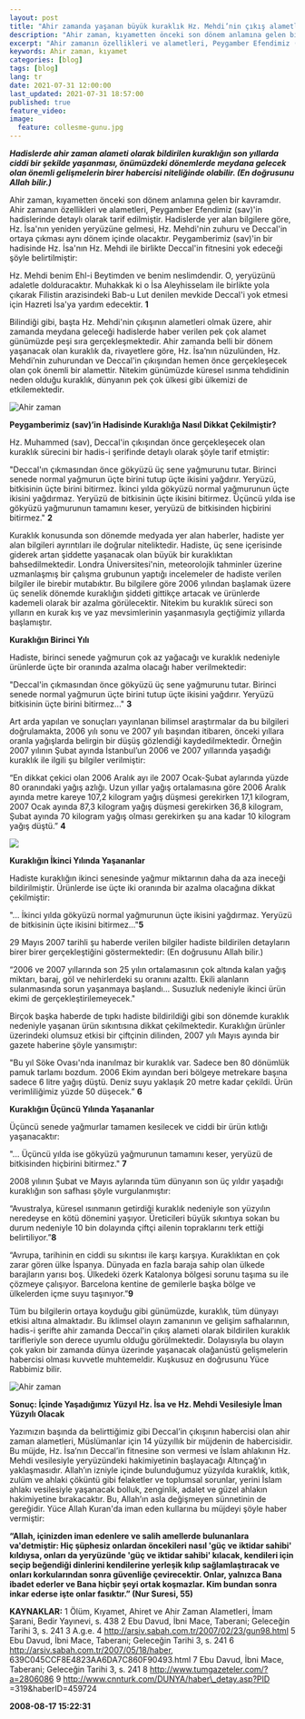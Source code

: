 ```yaml
---
layout: post
title: "Ahir zamanda yaşanan büyük kuraklık Hz. Mehdi’nin çıkış alametlerinden biridir"
description: "Ahir zaman, kıyametten önceki son dönem anlamına gelen bir kavramdır."
excerpt: "Ahir zamanın özellikleri ve alametleri, Peygamber Efendimiz (sav)'in hadislerinde detaylı olarak tarif edilmiştir."
keywords: Ahir zaman, kıyamet
categories: [blog]
tags: [blog]
lang: tr
date: 2021-07-31 12:00:00
last_updated: 2021-07-31 18:57:00
published: true
feature_video: 
image:
  feature: collesme-gunu.jpg
---
```



**_Hadislerde ahir zaman alameti olarak bildirilen kuraklığın son yıllarda ciddi bir şekilde yaşanması, önümüzdeki dönemlerde meydana gelecek olan önemli gelişmelerin birer habercisi niteliğinde olabilir. (En doğrusunu Allah bilir.)_**

Ahir zaman, kıyametten önceki son dönem anlamına gelen bir kavramdır. Ahir zamanın özellikleri ve alametleri, Peygamber Efendimiz (sav)'in hadislerinde detaylı olarak tarif edilmiştir. Hadislerde yer alan bilgilere göre, Hz. İsa'nın yeniden yeryüzüne gelmesi, Hz. Mehdi'nin zuhuru ve Deccal'in ortaya çıkması aynı dönem içinde olacaktır. Peygamberimiz (sav)'in bir hadisinde Hz. İsa'nın Hz. Mehdi ile birlikte Deccal'in fitnesini yok edeceği şöyle belirtilmiştir:

Hz. Mehdi benim Ehl-i Beytimden ve benim neslimdendir. O, yeryüzünü adaletle dolduracaktır. Muhakkak ki o İsa Aleyhisselam ile birlikte yola çıkarak Filistin arazisindeki Bab-u Lut denilen mevkide Deccal'i yok etmesi için Hazreti İsa'ya yardım edecektir. **1**

Bilindiği gibi, başta Hz. Mehdi'nin çıkışının alametleri olmak üzere, ahir zamanda meydana geleceği hadislerde haber verilen pek çok alamet günümüzde peşi sıra gerçekleşmektedir. Ahir zamanda belli bir dönem yaşanacak olan kuraklık da, rivayetlere göre, Hz. İsa’nın nüzulünden, Hz. Mehdi’nin zuhurundan ve Deccal'in çıkışından hemen önce gerçekleşecek olan çok önemli bir alamettir. Nitekim günümüzde küresel ısınma tehdidinin neden olduğu kuraklık, dünyanın pek çok ülkesi gibi ülkemizi de etkilemektedir.

![Ahir zaman](/images/R0056.jpg "Ahir zaman")

**Peygamberimiz (sav)’in Hadisinde Kuraklığa Nasıl Dikkat Çekilmiştir?**

Hz. Muhammed (sav), Deccal'in çıkışından önce gerçekleşecek olan kuraklık sürecini bir hadis-i şerifinde detaylı olarak şöyle tarif etmiştir:

"Deccal'ın çıkmasından önce gökyüzü üç sene yağmurunu tutar. Birinci senede normal yağmurun üçte birini tutup üçte ikisini yağdırır. Yeryüzü, bitkisinin üçte birini bitirmez. İkinci yılda gökyüzü normal yağmurunun üçte ikisini yağdırmaz. Yeryüzü de bitkisinin üçte ikisini bitirmez. Üçüncü yılda ise gökyüzü yağmurunun tamamını keser, yeryüzü de bitkisinden hiçbirini bitirmez." **2**

Kuraklık konusunda son dönemde medyada yer alan haberler, hadiste yer alan bilgileri ayrıntıları ile doğrular niteliktedir. Hadiste, üç sene içerisinde giderek artan şiddette yaşanacak olan büyük bir kuraklıktan bahsedilmektedir. Londra Üniversitesi'nin, meteorolojik tahminler üzerine uzmanlaşmış bir çalışma grubunun yaptığı incelemeler de hadiste verilen bilgiler ile birebir mutabıktır. Bu bilgilere göre 2006 yılından başlamak üzere üç senelik dönemde kuraklığın şiddeti gittikçe artacak ve ürünlerde kademeli olarak bir azalma görülecektir. Nitekim bu kuraklık süreci son yılların en kurak kış ve yaz mevsimlerinin yaşanmasıyla geçtiğimiz yıllarda başlamıştır.

**Kuraklığın Birinci Yılı**

Hadiste, birinci senede yağmurun çok az yağacağı ve kuraklık nedeniyle ürünlerde üçte bir oranında azalma olacağı haber verilmektedir:

"Deccal'in çıkmasından önce gökyüzü üç sene yağmurunu tutar. Birinci senede normal yağmurun üçte birini tutup üçte ikisini yağdırır. Yeryüzü bitkisinin üçte birini bitirmez..." **3**

Art arda yapılan ve sonuçları yayınlanan bilimsel araştırmalar da bu bilgileri doğrulamakta, 2006 yılı sonu ve 2007 yılı başından itibaren, önceki yıllara oranla yağışlarda belirgin bir düşüş gözlendiği kaydedilmektedir. Örneğin 2007 yılının Şubat ayında İstanbul’un 2006 ve 2007 yıllarında yaşadığı kuraklık ile ilgili şu bilgiler verilmiştir:

“En dikkat çekici olan 2006 Aralık ayı ile 2007 Ocak-Şubat aylarında yüzde 80 oranındaki yağış azlığı. Uzun yıllar yağış ortalamasına göre 2006 Aralık ayında metre kareye 107,2 kilogram yağış düşmesi gerekirken 17,1 kilogram, 2007 Ocak ayında 87,3 kilogram yağış düşmesi gerekirken 36,8 kilogram, Şubat ayında 70 kilogram yağış olması gerekirken şu ana kadar 10 kilogram yağış düştü.” **4**

![](/images/R0058.jpg)


**Kuraklığın İkinci Yılında Yaşananlar**

Hadiste kuraklığın ikinci senesinde yağmur miktarının daha da aza ineceği bildirilmiştir. Ürünlerde ise üçte iki oranında bir azalma olacağına dikkat çekilmiştir:

"... İkinci yılda gökyüzü normal yağmurunun üçte ikisini yağdırmaz. Yeryüzü de bitkisinin üçte ikisini bitirmez..."**5**

29 Mayıs 2007 tarihli şu haberde verilen bilgiler hadiste bildirilen detayların birer birer gerçekleştiğini göstermektedir: (En doğrusunu Allah bilir.)

“2006 ve 2007 yıllarında son 25 yılın ortalamasının çok altında kalan yağış miktarı, baraj, göl ve nehirlerdeki su oranını azalttı. Ekili alanların sulanmasında sorun yaşanmaya başlandı... Susuzluk nedeniyle ikinci ürün ekimi de gerçekleştirilemeyecek."

Birçok başka haberde de tıpkı hadiste bildirildiği gibi son dönemde kuraklık nedeniyle yaşanan ürün sıkıntısına dikkat çekilmektedir. Kuraklığın ürünler üzerindeki olumsuz etkisi bir çiftçinin dilinden, 2007 yılı Mayıs ayında bir gazete haberine şöyle yansımıştır:

"Bu yıl Söke Ovası'nda inanılmaz bir kuraklık var. Sadece ben 80 dönümlük pamuk tarlamı bozdum. 2006 Ekim ayından beri bölgeye metrekare başına sadece 6 litre yağış düştü. Deniz suyu yaklaşık 20 metre kadar çekildi. Ürün verimliliğimiz yüzde 50 düşecek.” **6**

**Kuraklığın Üçüncü Yılında Yaşananlar**

Üçüncü senede yağmurlar tamamen kesilecek ve ciddi bir ürün kıtlığı yaşanacaktır:

"... Üçüncü yılda ise gökyüzü yağmurunun tamamını keser, yeryüzü de bitkisinden hiçbirini bitirmez." **7**

2008 yılının Şubat ve Mayıs aylarında tüm dünyanın son üç yıldır yaşadığı kuraklığın son safhası şöyle vurgulanmıştır:

“Avustralya, küresel ısınmanın getirdiği kuraklık nedeniyle son yüzyılın neredeyse en kötü dönemini yaşıyor. Üreticileri büyük sıkıntıya sokan bu durum nedeniyle 10 bin dolayında çiftçi ailenin topraklarını terk ettiği belirtiliyor.”**8**

“Avrupa, tarihinin en ciddi su sıkıntısı ile karşı karşıya. Kuraklıktan en çok zarar gören ülke İspanya. Dünyada en fazla baraja sahip olan ülkede barajların yarısı boş. Ülkedeki özerk Katalonya bölgesi sorunu taşıma su ile çözmeye çalışıyor. Barcelona kentine de gemilerle başka bölge ve ülkelerden içme suyu taşınıyor.”**9**

Tüm bu bilgilerin ortaya koyduğu gibi günümüzde, kuraklık, tüm dünyayı etkisi altına almaktadır. Bu iklimsel olayın zamanının ve gelişim safhalarının, hadis-i şerifte ahir zamanda Deccal'in çıkış alameti olarak bildirilen kuraklık tarifleriyle son derece uyumlu olduğu görülmektedir. Dolayısıyla bu olayın çok yakın bir zamanda dünya üzerinde yaşanacak olağanüstü gelişmelerin habercisi olması kuvvetle muhtemeldir. Kuşkusuz en doğrusunu Yüce Rabbimiz bilir.

![Ahir zaman](/images/R0057.jpg "Ahir zaman")

**Sonuç: İçinde Yaşadığımız Yüzyıl Hz. İsa ve Hz. Mehdi Vesilesiyle İman Yüzyılı Olacak**

Yazımızın başında da belirttiğimiz gibi Deccal’in çıkışının habercisi olan ahir zaman alametleri, Müslümanlar için 14 yüzyıllık bir müjdenin de habercisidir. Bu müjde, Hz. İsa’nın Deccal’in fitnesine son vermesi ve İslam ahlakının Hz. Mehdi vesilesiyle yeryüzündeki hakimiyetinin başlayacağı Altınçağ’ın yaklaşmasıdır. Allah’ın izniyle içinde bulunduğumuz yüzyılda kuraklık, kıtlık, zulüm ve ahlaki çöküntü gibi felaketler ve toplumsal sorunlar, yerini İslam ahlakı vesilesiyle yaşanacak bolluk, zenginlik, adalet ve güzel ahlakın hakimiyetine bırakacaktır. Bu, Allah’ın asla değişmeyen sünnetinin de gereğidir. Yüce Allah Kuran'da iman eden kullarına bu müjdeyi şöyle haber vermiştir:

**“Allah, içinizden iman edenlere ve salih amellerde bulunanlara va'detmiştir: Hiç şüphesiz onlardan öncekileri nasıl 'güç ve iktidar sahibi' kıldıysa, onları da yeryüzünde 'güç ve iktidar sahibi' kılacak, kendileri için seçip beğendiği dinlerini kendilerine yerleşik kılıp sağlamlaştıracak ve onları korkularından sonra güvenliğe çevirecektir. Onlar, yalnızca Bana ibadet ederler ve Bana hiçbir şeyi ortak koşmazlar. Kim bundan sonra inkar ederse işte onlar fasıktır.” (Nur Suresi, 55)**

**KAYNAKLAR:** 
1 Ölüm, Kıyamet, Ahiret ve Ahir Zaman Alametleri, İmam Şarani, Bedir Yayınevi, s. 438 
2 Ebu Davud, İbni Mace, Taberani; Geleceğin Tarihi 3, s. 241 
3 A.g.e. 
4 http://arsiv.sabah.com.tr/2007/02/23/gun98.html 
5 Ebu Davud, İbni Mace, Taberani; Geleceğin Tarihi 3, s. 241 
6 http://arsiv.sabah.com.tr/2007/05/18/haber, 639C045CCF8E4823AA6DA7C860F90493.html 
7 Ebu Davud, İbni Mace, Taberani; Geleceğin Tarihi 3, s. 241 
8 http://www.tumgazeteler.com/?a=2806086 
9 http://www.cnnturk.com/DUNYA/haber\_detay.asp?PID =319&haberID=459724 

**2008-08-17 15:22:31**
